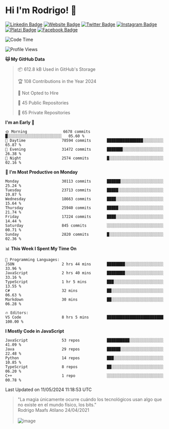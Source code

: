 # Hi I'm Rodrigo! 👋
[![Linkedin Badge](https://img.shields.io/badge/-rmaafs-blue?style=flat&logo=Linkedin&logoColor=white&link=https://www.linkedin.com/in/rmaafs/)](https://www.linkedin.com/in/rmaafs/)
[![Website Badge](https://img.shields.io/badge/-rmaafs.com-0a192f?style=flat&logo=Google-Chrome&logoColor=white&link=https://rmaafs.com)](https://rmaafs.com)
[![Twitter Badge](https://img.shields.io/badge/-@royendero-1ca0f1?style=flat&labelColor=1ca0f1&logo=twitter&logoColor=white&link=https://twitter.com/royendero)](https://twitter.com/royendero)
[![Instagram Badge](https://img.shields.io/badge/-@rmaafs-purple?style=flat&logo=instagram&logoColor=white&link=https://instagram.com/rmaafs/)](https://instagram.com/rmaafs)
[![Platzi Badge](https://img.shields.io/badge/-rmaafs-203845?style=flat&logo=Platzi&logoColor=98CA3F&link=https://platzi.com/p/rmaafs/)](https://platzi.com/p/rmaafs/)
[![Facebook Badge](https://img.shields.io/badge/-rmaafs-046CE4?style=flat&logo=Facebook&logoColor=white&link=https://www.facebook.com/rmaafs/)](https://www.facebook.com/rmaafs/)

<!--START_SECTION:waka-->
![Code Time](http://img.shields.io/badge/Code%20Time-2%2C900%20hrs%2027%20mins-blue)

![Profile Views](http://img.shields.io/badge/Profile%20Views-28-blue)

**🐱 My GitHub Data** 

> 📦 612.8 kB Used in GitHub's Storage 
 > 
> 🏆 108 Contributions in the Year 2024
 > 
> 🚫 Not Opted to Hire
 > 
> 📜 45 Public Repositories 
 > 
> 🔑 65 Private Repositories 
 > 
**I'm an Early 🐤** 

```text
🌞 Morning                6678 commits        █░░░░░░░░░░░░░░░░░░░░░░░░   05.60 % 
🌆 Daytime                78594 commits       ████████████████░░░░░░░░░   65.87 % 
🌃 Evening                31472 commits       ███████░░░░░░░░░░░░░░░░░░   26.38 % 
🌙 Night                  2574 commits        █░░░░░░░░░░░░░░░░░░░░░░░░   02.16 % 
```
📅 **I'm Most Productive on Monday** 

```text
Monday                   30113 commits       ██████░░░░░░░░░░░░░░░░░░░   25.24 % 
Tuesday                  23713 commits       █████░░░░░░░░░░░░░░░░░░░░   19.87 % 
Wednesday                18663 commits       ████░░░░░░░░░░░░░░░░░░░░░   15.64 % 
Thursday                 25940 commits       █████░░░░░░░░░░░░░░░░░░░░   21.74 % 
Friday                   17224 commits       ████░░░░░░░░░░░░░░░░░░░░░   14.44 % 
Saturday                 845 commits         ░░░░░░░░░░░░░░░░░░░░░░░░░   00.71 % 
Sunday                   2820 commits        █░░░░░░░░░░░░░░░░░░░░░░░░   02.36 % 
```


📊 **This Week I Spent My Time On** 

```text
💬 Programming Languages: 
JSON                     2 hrs 44 mins       ████████░░░░░░░░░░░░░░░░░   33.96 % 
JavaScript               2 hrs 40 mins       ████████░░░░░░░░░░░░░░░░░   33.16 % 
TypeScript               1 hr 5 mins         ███░░░░░░░░░░░░░░░░░░░░░░   13.55 % 
C#                       32 mins             ██░░░░░░░░░░░░░░░░░░░░░░░   06.63 % 
Markdown                 30 mins             ██░░░░░░░░░░░░░░░░░░░░░░░   06.28 % 

🔥 Editors: 
VS Code                  8 hrs 5 mins        █████████████████████████   100.00 % 
```

**I Mostly Code in JavaScript** 

```text
JavaScript               53 repos            ██████████░░░░░░░░░░░░░░░   41.09 % 
Java                     29 repos            ██████░░░░░░░░░░░░░░░░░░░   22.48 % 
Python                   14 repos            ███░░░░░░░░░░░░░░░░░░░░░░   10.85 % 
TypeScript               8 repos             ██░░░░░░░░░░░░░░░░░░░░░░░   06.20 % 
C++                      1 repo              ░░░░░░░░░░░░░░░░░░░░░░░░░   00.78 % 
```




 Last Updated on 11/05/2024 11:18:53 UTC
<!--END_SECTION:waka-->

> "La magia únicamente ocurre cuándo los tecnológicos usan algo que no existe en el mundo físico, los bits."<br>
>  Rodrigo Maafs Atilano 24/04/2021
<br><br>
![image](https://user-images.githubusercontent.com/47652130/116024039-ff6eb680-a612-11eb-8b42-290c8922697e.png)
